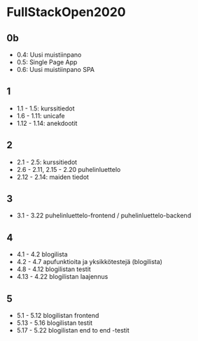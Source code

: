 # FullStackOpen2020

## 0b

- 0.4: Uusi muistiinpano
- 0.5: Single Page App
- 0.6: Uusi muistiinpano SPA

## 1

- 1.1 - 1.5: kurssitiedot
- 1.6 - 1.11: unicafe
- 1.12 - 1.14: anekdootit

## 2

- 2.1 - 2.5: kurssitiedot
- 2.6 - 2.11, 2.15 - 2.20 puhelinluettelo
- 2.12 - 2.14: maiden tiedot

## 3

- 3.1 - 3.22 puhelinluettelo-frontend / puhelinluettelo-backend

## 4

- 4.1 - 4.2 blogilista
- 4.2 - 4.7 apufunktioita ja yksikkötestejä (blogilista)
- 4.8 - 4.12 blogilistan testit
- 4.13 - 4.22 blogilistan laajennus

## 5

- 5.1 - 5.12 blogilistan frontend
- 5.13 - 5.16 blogilistan testit
- 5.17 - 5.22 blogilistan end to end -testit
